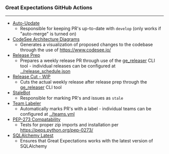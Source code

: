 ### Great Expectations GitHub Actions

---

* [Auto-Update](autoupdate.yml)
  - Responsible for keeping PR's up-to-date with `develop` (only works if "auto-merge" is turned on)
* [CodeSee Architecture Diagrams](codesee-arch-diagram.yml)
  - Generates a visualization of proposed changes to the codebase through the use of https://www.codesee.io/
* [Release Prep](release-prep.yml)
  - Prepares a weekly release PR through use of the [ge_releaser](https://github.com/superconductive/ge_releaser) CLI tool - individual releases can be configured at [../release_schedule.json](../release_schedule.json)
* [Release Cut - WIP](release-cut.yml)
  - Cuts the actual weekly release after release prep through the [ge_releaser](https://github.com/superconductive/ge_releaser) CLI tool
* [StaleBot](stale.yml)
  - Responsible for marking PR's and issues as `stale`
* [Team Labeler](team-labeler.yml)
  - Automatically marks PR's with a label - individual teams can be configured at [../teams.yml](../teams.yml)
* [PEP-273 Compatability](test-pep273-compatability.yml)
  - Tests for proper zip imports and installation per https://peps.python.org/pep-0273/
* [SQLAlchemy Latest](test-sqlalchemy-latest.yml)
  - Ensures that Great Expectations works with the latest version of SQLAlchemy
